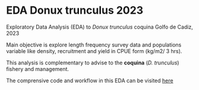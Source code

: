 # EDA Donux trunculus 2023

Exploratory Data Analysis (EDA) to *Donux trunculus* coquina Golfo de Cadiz, 2023

Main objective is explore length frequency survey data and populations variable like density, recruitment and yield in CPUE form (kg/m2/ 3 hrs).


This analysis is complementary to advise to the **coquina** (*D. trunculus*) fishery and management.


The comprensive code and workflow in this EDA can be visited [here](https://mauromardones.github.io/EDA_Donux_trunculus_2023/)
